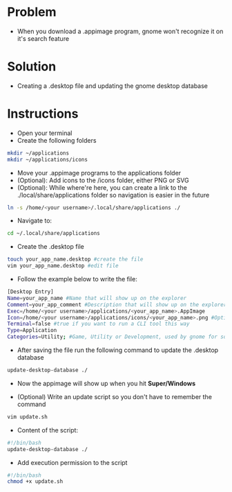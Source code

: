 # Problem

- When you download a .appimage program, gnome won't recognize it on it's search feature

# Solution

- Creating a .desktop file and updating the gnome desktop database

# Instructions

- Open your terminal
- Create the following folders
```sh 
mkdir ~/applications
mkdir ~/applications/icons
```
- Move your .appimage programs to the applications folder
- (Optional): Add icons to the /icons folder, either PNG or SVG
- (Optional): While where're here, you can create a link to the ./local/share/applications folder so navigation is easier in the future
```sh
ln -s /home/<your username>/.local/share/applications ./
```
- Navigate to:
```sh 
cd ~/.local/share/applications
```
- Create the .desktop file
```sh 
touch your_app_name.desktop #create the file
vim your_app_name.desktop #edit file
```
- Follow the example below to write the file:
```sh
[Desktop Entry]
Name=your_app_name #Name that will show up on the explorer
Comment=your_app_comment #Description that will show up on the explorer
Exec=/home/<your username>/applications/<your_app_name>.AppImage
Icon=/home/<your username>/applications/icons/<your_app_name>.png #Optional
Terminal=false #true if you want to run a CLI tool this way
Type=Application
Categories=Utility; #Game, Utility or Development, used by gnome for sorting
```
- After saving the file run the following command to update the .desktop database

```sh 
update-desktop-database ./
```
- Now the appimage will show up when you hit __Super/Windows__

- (Optional) Write an update script so you don't have to remember the command
```sh 
vim update.sh
```
  - Content of the script:
```sh
#!/bin/bash
update-desktop-database ./
```
- Add execution permission to the script

```sh
#!/bin/bash
chmod +x update.sh
```